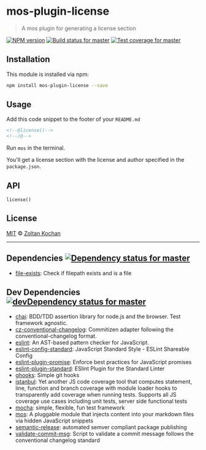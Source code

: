 <!--@'# ' + package.name-->
# mos-plugin-license
<!--/@-->

<!--@'> ' + package.description-->
> A mos plugin for generating a license section
<!--/@-->

<!--@shields.flatSquare('npm', 'travis', 'coveralls')-->
[![NPM version](https://img.shields.io/npm/v/mos-plugin-license.svg?style=flat-square)](https://www.npmjs.com/package/mos-plugin-license) [![Build status for master](https://img.shields.io/travis/zkochan/mos-plugin-license/master.svg?style=flat-square)](https://travis-ci.org/zkochan/mos-plugin-license) [![Test coverage for master](https://img.shields.io/coveralls/zkochan/mos-plugin-license/master.svg?style=flat-square)](https://coveralls.io/r/zkochan/mos-plugin-license?branch=master)
<!--/@-->

<!--@installation()-->
## Installation

This module is installed via npm:

```sh
npm install mos-plugin-license --save
```
<!--/@-->

## Usage

Add this code snippet to the footer of your `README.md`

```md
<!--@license()-->
<!--/@-->
```

Run `mos` in the terminal.

You'll get a license section with the license and author specified in the `package.json`.

## API

`license()`

<!--@license()-->
## License

[MIT](./LICENSE) © [Zoltan Kochan](http://kochan.io)
<!--/@-->

* * *

<!--@dependencies({ shield: 'flat-square' })-->
## <a name="dependencies">Dependencies</a> [![Dependency status for master](https://img.shields.io/david/zkochan/mos-plugin-license/master.svg?style=flat-square)](https://david-dm.org/zkochan/mos-plugin-license/master)

- [file-exists](https://github.com/scottcorgan/file-exists): Check if filepath exists and is a file

<!--/@-->

<!--@devDependencies({ shield: 'flat-square' })-->
## <a name="dev-dependencies">Dev Dependencies</a> [![devDependency status for master](https://img.shields.io/david/dev/zkochan/mos-plugin-license/master.svg?style=flat-square)](https://david-dm.org/zkochan/mos-plugin-license/master#info=devDependencies)

- [chai](https://github.com/chaijs/chai): BDD/TDD assertion library for node.js and the browser. Test framework agnostic.
- [cz-conventional-changelog](https://github.com/commitizen/cz-conventional-changelog): Commitizen adapter following the conventional-changelog format.
- [eslint](https://github.com/eslint/eslint): An AST-based pattern checker for JavaScript.
- [eslint-config-standard](https://github.com/feross/eslint-config-standard): JavaScript Standard Style - ESLint Shareable Config
- [eslint-plugin-promise](https://github.com/xjamundx/eslint-plugin-promise): Enforce best practices for JavaScript promises
- [eslint-plugin-standard](https://github.com/xjamundx/eslint-plugin-standard): ESlint Plugin for the Standard Linter
- [ghooks](https://github.com/gtramontina/ghooks): Simple git hooks
- [istanbul](https://github.com/gotwarlost/istanbul): Yet another JS code coverage tool that computes statement, line, function and branch coverage with module loader hooks to transparently add coverage when running tests. Supports all JS coverage use cases including unit tests, server side functional tests
- [mocha](https://github.com/mochajs/mocha): simple, flexible, fun test framework
- [mos](https://github.com/zkochan/mos): A pluggable module that injects content into your markdown files via hidden JavaScript snippets
- [semantic-release](https://github.com/semantic-release/semantic-release): automated semver compliant package publishing
- [validate-commit-msg](https://github.com/kentcdodds/validate-commit-msg): Script to validate a commit message follows the conventional changelog standard

<!--/@-->
